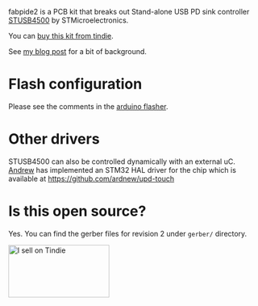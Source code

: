 fabpide2 is a PCB kit that breaks out Stand-alone USB PD sink controller
[STUSB4500](https://www.st.com/en/interfaces-and-transceivers/stusb4500.html)
by STMicroelectronics.

You can [buy this kit from
tindie](https://www.tindie.com/products/18263/).

See [my blog
post](https://blog.oxplot.com/usb-pd-standalone-sink-controller/) for a
bit of background.

# Flash configuration

Please see the comments in the [arduino
flasher](arduino/stusb4500_flasher/stusb4500_flasher.ino).

# Other drivers

STUSB4500 can also be controlled dynamically with an external uC.
[Andrew](https://github.com/ardnew) has implemented an STM32 HAL driver
for the chip which is available at https://github.com/ardnew/upd-touch

# Is this open source?

Yes. You can find the gerber files for revision 2 under `gerber/`
directory.

<a href="https://www.tindie.com/stores/oxplot/?ref=offsite_badges&utm_source=sellers_oxplot&utm_medium=badges&utm_campaign=badge_large"><img src="https://d2ss6ovg47m0r5.cloudfront.net/badges/tindie-larges.png" alt="I sell on Tindie" width="200" height="104"></a>
